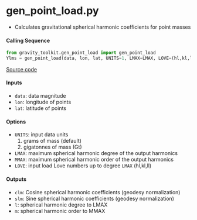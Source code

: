 gen_point_load.py
=================

 - Calculates gravitational spherical harmonic coefficients for point masses

#### Calling Sequence
```python
from gravity_toolkit.gen_point_load import gen_point_load
Ylms = gen_point_load(data, lon, lat, UNITS=1, LMAX=LMAX, LOVE=(hl,kl,ll))
```
[Source code](https://github.com/tsutterley/read-GRACE-harmonics/blob/master/gravity_toolkit/gen_point_load.py)

#### Inputs
 - `data`: data magnitude
 - `lon`: longitude of points
 - `lat`: latitude of points

#### Options
 - `UNITS`: input data units  
    1) grams of mass (default)  
    2) gigatonnes of mass (Gt)  
 - `LMAX`:  maximum spherical harmonic degree of the output harmonics  
 - `MMAX`: maximum spherical harmonic order of the output harmonics  
 - `LOVE`: input load Love numbers up to degree `LMAX` (hl,kl,ll)  

#### Outputs
 - `clm`: Cosine spherical harmonic coefficients (geodesy normalization)
 - `slm`: Sine spherical harmonic coefficients (geodesy normalization)
 - `l`: spherical harmonic degree to LMAX
 - `m`: spherical harmonic order to MMAX
